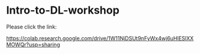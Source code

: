 # Intro-to-DL-workshop

Please click the link:

https://colab.research.google.com/drive/1W11NjDSUt9nFyWx4wj6uHlESlXXMOWQr?usp=sharing
